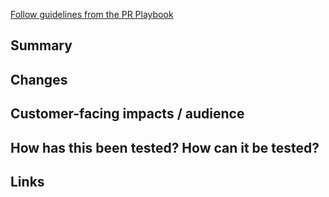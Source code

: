 [Follow guidelines from the PR Playbook](https://www.notion.so/datahawk/Playbook-Pull-Request-PR-c2a227693f954af59385379fd1444b58)

## Summary
<!--- Describe briefly your changes -->

## Changes
<!--- Provide details on impactful changes, architectures... -->

## Customer-facing impacts / audience
<!--- Specify how this feature improves something for customers. If it's technical: Specification of impact/performance/reasoning  -->
<!--- Is this feature available to all of our users, or just some?  -->

## How has this been tested? How can it be tested?
<!--- How has this been tested? -->
<!--- How can it be tested? -->

## Links
<!-- Jira : https://datahawk.atlassian.net/browse/XX-999 -->
